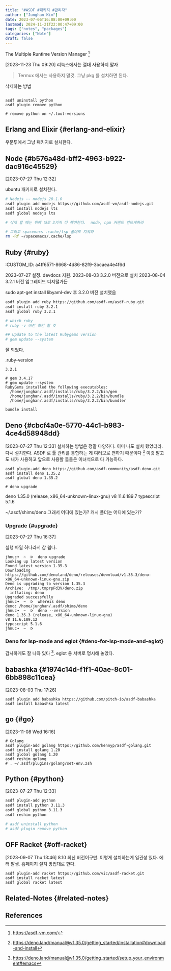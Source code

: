 ```yaml
---
title: "#ASDF #패키지 #관리자"
author: ["Junghan Kim"]
date: 2023-07-06T16:08:00+09:00
lastmod: 2024-11-21T22:00:47+09:00
tags: ["notes", "packages"]
categories: ["Note"]
draft: false
---
```


The Multiple Runtime Version Manager&nbsp;[^fn:1]

<span class="timestamp-wrapper"><span class="timestamp">[2023-11-23 Thu 09:20] </span></span> 리눅스에서는 절대 사용하지 말자

> Termux 에서는 사용하지 말것. 그냥 pkg 를 설치하면 된다.

삭제하는 방법

```text

asdf uninstall python
asdf plugin remove python

# remove python on ~/.tool-versions
```


## Erlang and Elixir {#erlang-and-elixir}

우분투에서 그냥 패키지로 설치한다.


## Node {#b576a48d-bff2-4963-b922-dac916c45529}

<span class="timestamp-wrapper"><span class="timestamp">[2023-07-27 Thu 12:32]</span></span>

ubuntu 패키지로 설치한다.

```bash
# Nodejs -- nodejs 20.1.0
asdf plugin add nodejs https://github.com/asdf-vm/asdf-nodejs.git
asdf install nodejs lts
asdf global nodejs lts

# 삭제 할 때는 위에 대로 3가지 다 해야한다.  node, npm 커맨드 안뜨게하라

# 그리고 spacemacs .cache/lsp 폴더도 지워라
rm -Rf ~/spacemacs/.cache/lsp

```


## Ruby {#ruby}

:CUSTOM_ID: a4ff6571-8668-4d86-82f9-3bcaea4e4f6d

2023-07-27 설정. devdocs 지원. 2023-08-03 3.2.0 버전으로 설치 2023-08-04 3.2.1 버전 업그레이드 디지털가든

sudo apt-get install libyaml-dev 후 3.2.0 버전 설치했음

```bash
asdf plugin add ruby https://github.com/asdf-vm/asdf-ruby.git
asdf install ruby 3.2.1
asdf global ruby 3.2.1

# which ruby
# ruby -v 버전 확인 할 것

## Update to the latest Rubygems version
# gem update --system
```

잘 되었다.

.ruby-version

```text
3.2.1
```

```text
# gem 3.4.17
# gem update --system
RubyGems installed the following executables:
  /home/junghan/.asdf/installs/ruby/3.2.2/bin/gem
  /home/junghan/.asdf/installs/ruby/3.2.2/bin/bundle
  /home/junghan/.asdf/installs/ruby/3.2.2/bin/bundler
```

```text
bundle install
```


## Deno {#cbcf4a0e-5770-44c1-b983-4ce4d58948dd}

<span class="timestamp-wrapper"><span class="timestamp">[2023-07-27 Thu 12:33]</span></span> 설치하는 방법은 정말 다양하다. 이미 나도 설치 했었더라. 다시 설치한다. ASDF 로 툴 관리를 통합하는 게 여러모로 편하기 때문이다&nbsp;[^fn:2] 이것 말고도 내가 사용하고 앞으로 사용할 툴들은 이녀석으로 다 가능하다.

```text
asdf plugin-add deno https://github.com/asdf-community/asdf-deno.git
asdf install deno 1.35.2
asdf global deno 1.35.2

# deno upgrade
```

deno 1.35.0 (release, x86_64-unknown-linux-gnu) v8 11.6.189.7 typescript 5.1.6

~/.asdf/shims/deno 그래서 어디에 있는가? 캐시 폴더는 어디에 있는가?


### Upgrade {#upgrade}

<span class="timestamp-wrapper"><span class="timestamp">[2023-07-27 Thu 16:37]</span></span>

실행 파일 하나라서 참 쉽다.

```text
jhnuc➜  ~  ᐅ  deno upgrade
Looking up latest version
Found latest version 1.35.3
Downloading https://github.com/denoland/deno/releases/download/v1.35.3/deno-x86_64-unknown-linux-gnu.zip
Deno is upgrading to version 1.35.3
Archive:  /tmp/.tmprpFd3V/deno.zip
  inflating: deno
Upgraded successfully
jhnuc➜  ~  ᐅ  whereis deno
deno: /home/junghan/.asdf/shims/deno
jhnuc➜  ~  ᐅ  deno --version
deno 1.35.3 (release, x86_64-unknown-linux-gnu)
v8 11.6.189.12
typescript 5.1.6
jhnuc➜  ~  ᐅ
```


### Deno for lsp-mode and eglot {#deno-for-lsp-mode-and-eglot}

감사하게도 잘 나와 있다&nbsp;[^fn:3]. eglot 용 서버로 명시해 놓았다.


## babashka {#1974c14d-f1f1-40ae-8c01-6bb898c11cea}

<span class="timestamp-wrapper"><span class="timestamp">[2023-08-03 Thu 17:26]</span></span>

```text
asdf plugin add babashka https://github.com/pitch-io/asdf-babashka
asdf install babashka latest
```


## go {#go}

<span class="timestamp-wrapper"><span class="timestamp">[2023-11-08 Wed 16:16]</span></span>

```text
# Golang
asdf plugin-add golang https://github.com/kennyp/asdf-golang.git
asdf install golang 1.20
asdf global golang 1.20
asdf reshim golang
# . ~/.asdf/plugins/golang/set-env.zsh

```


## Python {#python}

<span class="timestamp-wrapper"><span class="timestamp">[2023-07-27 Thu 12:33]</span></span>

```bash
asdf plugin-add python
asdf install python 3.11.3
asdf global python 3.11.3
asdf reshim python

# asdf uninstall python
# asdf plugin remove python
```


## OFF Racket {#off-racket}

<span class="timestamp-wrapper"><span class="timestamp">[2023-09-07 Thu 13:46]</span></span> 8.10 최신 버전이구만. 이렇게 설치하는게 일관성 있다. 에러 발생. 홈페이지 설치 방법대로 한다.

```text
asdf plugin-add racket https://github.com/vic/asdf-racket.git
asdf install racket latest
asdf global racket latest
```


## Related-Notes {#related-notes}

## References

<style>.csl-entry{text-indent: -1.5em; margin-left: 1.5em;}</style><div class="csl-bib-body">
</div>

[^fn:1]: <https://asdf-vm.com/>
[^fn:2]: <https://deno.land/manual@v1.35.0/getting_started/installation#download-and-install>
[^fn:3]: <https://deno.land/manual@v1.35.0/getting_started/setup_your_environment#emacs>
